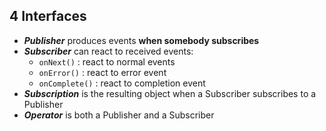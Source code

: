 ## 4 Interfaces

* **_Publisher_** produces events **when somebody subscribes**
* **_Subscriber_** can react to received events:
    * ```onNext()``` : react to normal events
    * ```onError()``` : react to error event
    * ```onComplete()``` : react to completion event
* **_Subscription_** is the resulting object when a Subscriber subscribes to a Publisher
* **_Operator_** is both a Publisher and a Subscriber